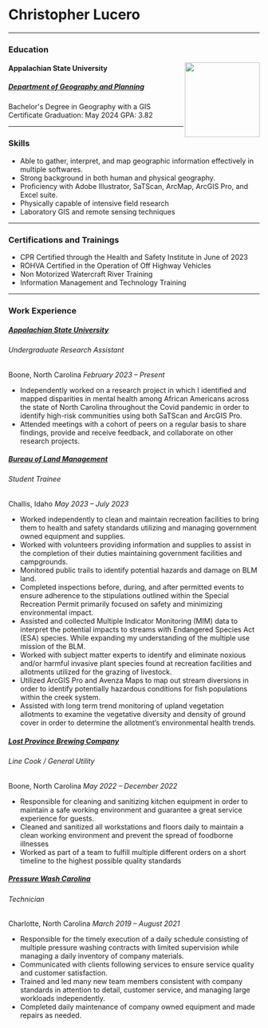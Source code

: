 Christopher Lucero
=========
_____
### Education
<img src= "https://upload.wikimedia.org/wikipedia/commons/thumb/a/a9/Appalachian_State_Mountaineers_logo.svg/1200px-Appalachian_State_Mountaineers_logo.svg.png" align = right width = 150 />

#### Appalachian State University 
##### [Department of Geography and Planning](https://geo.appstate.edu/)


Bachelor's Degree in Geography with a GIS Certificate
Graduation: May 2024 
GPA: 3.82


_________

### Skills
- Able to gather, interpret, and map geographic information effectively in multiple softwares. 
- Strong background in both human and physical geography. 
- Proficiency with Adobe Illustrator, SaTScan, ArcMap, ArcGIS Pro, and Excel suite. 
- Physically capable of intensive field research 
- Laboratory GIS and remote sensing techniques
_____
### Certifications and Trainings
- CPR Certified through the Health and Safety Institute in June of 2023
- ROHVA Certified in the Operation of Off Highway Vehicles
- Non Motorized Watercraft River Training
- Information Management and Technology Training

______
### Work Experience

##### [Appalachian State University](https://research.appstate.edu/)
###### Undergraduate Research Assistant
Boone, North Carolina
_February 2023 – Present_
-  Independently worked on a research project in which I identified and mapped disparities in mental health among African Americans across the state of North Carolina throughout the Covid pandemic in order to identify high-risk communities using both SaTScan and ArcGIS Pro. 
- Attended meetings with a cohort of peers on a regular basis to share findings, provide and receive feedback, and collaborate on other research projects.

##### [Bureau of Land Management](https://www.blm.gov/)
###### Student Trainee
Challis, Idaho
_May 2023 – July 2023_
- Worked independently to clean and maintain recreation facilities to bring them to health and safety standards utilizing and managing government owned equipment and supplies.
- Worked with volunteers providing information and supplies to assist in the completion of their duties maintaining government facilities and campgrounds.
- Monitored public trails to identify potential hazards and damage on BLM land.
- Completed inspections before, during, and after permitted events to ensure adherence to the stipulations outlined within the Special Recreation Permit primarily focused on safety and minimizing environmental impact.
- Assisted and collected Multiple Indicator Monitoring (MIM) data to interpret the potential impacts to streams with Endangered Species Act (ESA) species.  While expanding my understanding of the multiple use mission of the BLM.
- Worked with subject matter experts to identify and eliminate noxious and/or harmful invasive plant species found at recreation facilities and allotments utilized for the grazing of livestock. 
- Utilized ArcGIS Pro and Avenza Maps to map out stream diversions in order to identify potentially hazardous conditions for fish populations within the creek system.  
- Assisted with long term trend monitoring of upland vegetation allotments to examine the vegetative diversity and density of ground cover in order to determine the allotment’s environmental health trends.

##### [Lost Province Brewing Company](https://www.lostprovince.com/)
###### Line Cook / General Utility
Boone, North Carolina
_May 2022 – December 2022_
- Responsible for cleaning and sanitizing kitchen equipment in order to maintain a safe working environment and guarantee a great service experience for guests.
- Cleaned and sanitized all workstations and floors daily to maintain a clean working environment and prevent the spread of foodborne illnesses
- Worked as part of a team to fulfill multiple different orders on a short timeline to the highest possible quality standards

##### [Pressure Wash Carolina](https://pressurewashcarolina.com/)
###### Technician
Charlotte, North Carolina
_March 2019 – August 2021_
- Responsible for the timely execution of a daily schedule consisting of multiple pressure washing contracts with limited supervision while managing a daily inventory of company materials.
- Communicated with clients following services to ensure service quality and customer satisfaction.
- Trained and led many new team members consistent with company standards in attention to detail, customer service, and managing large workloads independently.
- Completed daily maintenance of company owned equipment and made repairs as needed.

